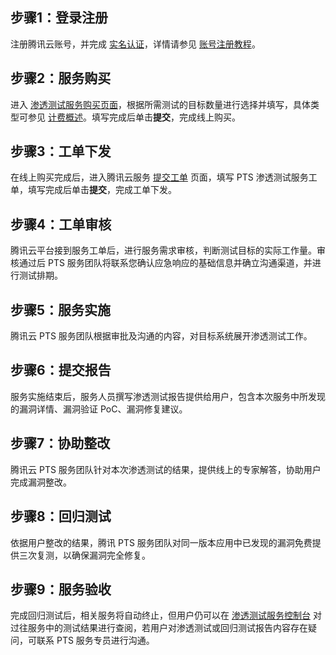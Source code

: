 ## 步骤1：登录注册
注册腾讯云账号，并完成 [实名认证](https://cloud.tencent.com/document/product/378/10496)，详情请参见 [账号注册教程](https://cloud.tencent.com/document/product/378/17985)。

## 步骤2：服务购买
进入 [渗透测试服务购买页面](https://buy.cloud.tencent.com/pts)，根据所需测试的目标数量进行选择并填写，具体类型可参见 [计费概述](https://cloud.tencent.com/document/product/1489/62210)。填写完成后单击**提交**，完成线上购买。


## 步骤3：工单下发
在线上购买完成后，进入腾讯云服务 [提交工单](https://console.cloud.tencent.com/workorder/category) 页面，填写 PTS 渗透测试服务工单，填写完成后单击**提交**，完成工单下发。


## 步骤4：工单审核
腾讯云平台接到服务工单后，进行服务需求审核，判断测试目标的实际工作量。审核通过后 PTS 服务团队将联系您确认应急响应的基础信息并确立沟通渠道，并进行测试排期。

## 步骤5：服务实施
腾讯云 PTS 服务团队根据审批及沟通的内容，对目标系统展开渗透测试工作。

## 步骤6：提交报告
服务实施结束后，服务人员撰写渗透测试报告提供给用户，包含本次服务中所发现的漏洞详情、漏洞验证 PoC、漏洞修复建议。


## 步骤7：协助整改
腾讯云 PTS 服务团队针对本次渗透测试的结果，提供线上的专家解答，协助用户完成漏洞整改。


## 步骤8：回归测试
依据用户整改的结果，腾讯 PTS 服务团队对同一版本应用中已发现的漏洞免费提供三次复测，以确保漏洞完全修复。


## 步骤9：服务验收
完成回归测试后，相关服务将自动终止，但用户仍可以在 [渗透测试服务控制台](https://console.cloud.tencent.com/mss/penetration) 对过往服务中的测试结果进行查阅，若用户对渗透测试或回归测试报告内容存在疑问，可联系 PTS 服务专员进行沟通。
